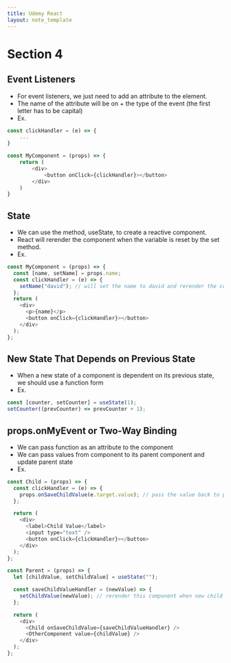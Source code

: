 ```yaml
---
title: Udemy React
layout: note_template
---
```


# Section 4

## Event Listeners

- For event listeners, we just need to add an attribute to the element.
- The name of the attribute will be on + the type of the event (the first letter has to be capital)
- Ex.

```js
const clickHandler = (e) => {
    ...
}

const MyComponent = (props) => {
    return (
        <div>
            <button onClick={clickHandler}></button>
        </div>
    )
}
```

## State

- We can use the method, useState, to create a reactive component.
- React will rerender the component when the variable is reset by the set method.
- Ex.

```js
const MyComponent = (props) => {
  const [name, setName] = props.name;
  const clickHandler = (e) => {
    setName("david"); // will set the name to david and rerender the component
  };
  return (
    <div>
      <p>{name}</p>
      <button onClick={clickHandler}></button>
    </div>
  );
};
```

## New State That Depends on Previous State

- When a new state of a component is dependent on its previous state, we should use a function form
- Ex.

```js
const [counter, setCounter] = useState(1);
setCounter((prevCounter) => prevCounter + 1);
```

## props.onMyEvent or Two-Way Binding

- We can pass function as an attribute to the component
- We can pass values from component to its parent component and update parent state
- Ex.

```js
const Child = (props) => {
  const clickHandler = (e) => {
    props.onSaveChildValue(e.target.value); // pass the value back to parent
  };

  return (
    <div>
      <label>Child Value</label>
      <input type="text" />
      <button onClick={clickHandler}></button>
    </div>
  );
};

const Parent = (props) => {
  let [childValue, setChildValue] = useState("");

  const saveChildValueHandler = (newValue) => {
    setChildValue(newValue); // rerender this component when new child value is sent from Child
  };

  return (
    <div>
      <Child onSaveChildValue={saveChildValueHandler} />
      <OtherComponent value={childValue} />
    </div>
  );
};
```

